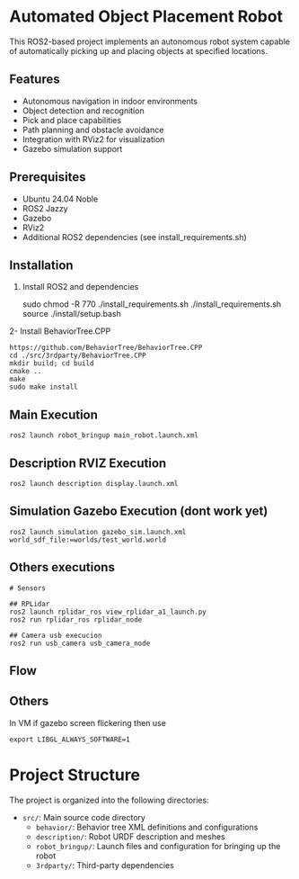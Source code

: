 # Automated Object Placement Robot

This ROS2-based project implements an autonomous robot system capable of automatically picking up and placing objects at specified locations.

## Features

- Autonomous navigation in indoor environments
- Object detection and recognition
- Pick and place capabilities
- Path planning and obstacle avoidance
- Integration with RViz2 for visualization
- Gazebo simulation support

## Prerequisites

- Ubuntu 24.04 Noble
- ROS2 Jazzy
- Gazebo
- RViz2
- Additional ROS2 dependencies (see install_requirements.sh)

## Installation

1. Install ROS2 and dependencies

    sudo chmod -R 770 ./install_requirements.sh
    ./install_requirements.sh
    source ./install/setup.bash

2- Install BehaviorTree.CPP
    
    https://github.com/BehaviorTree/BehaviorTree.CPP
    cd ./src/3rdparty/BehaviorTree.CPP
    mkdir build; cd build
    cmake ..
    make
    sudo make install

## Main Execution

    ros2 launch robot_bringup main_robot.launch.xml

## Description RVIZ Execution

    ros2 launch description display.launch.xml

## Simulation Gazebo Execution (dont work yet)

    ros2 launch simulation gazebo_sim.launch.xml world_sdf_file:=worlds/test_world.world

## Others executions

    # Sensors

    ## RPLidar
    ros2 launch rplidar_ros view_rplidar_a1_launch.py
    ros2 run rplidar_ros rplidar_node

    ## Camera usb execucion
    ros2 run usb_camera usb_camera_node


## Flow


## Others  

In VM if gazebo screen flickering then use

    export LIBGL_ALWAYS_SOFTWARE=1

# Project Structure

The project is organized into the following directories:

- `src/`: Main source code directory
  - `behavior/`: Behavior tree XML definitions and configurations
  - `description/`: Robot URDF description and meshes
  - `robot_bringup/`: Launch files and configuration for bringing up the robot
  - `3rdparty/`: Third-party dependencies